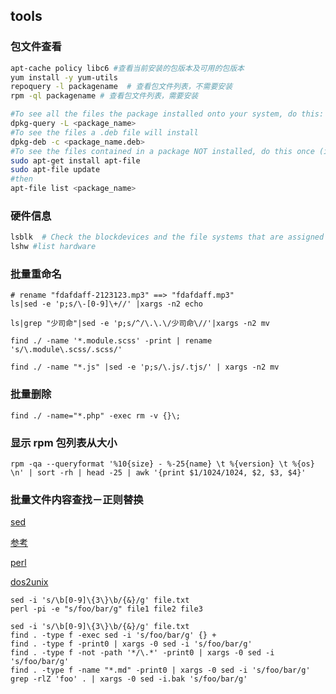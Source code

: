 ## tools

### 包文件查看

```bash
apt-cache policy libc6 #查看当前安装的包版本及可用的包版本
yum install -y yum-utils
repoquery -l packagename  # 查看包文件列表，不需要安装
rpm -ql packagename # 查看包文件列表，需要安装

#To see all the files the package installed onto your system, do this:
dpkg-query -L <package_name>
#To see the files a .deb file will install
dpkg-deb -c <package_name.deb>
#To see the files contained in a package NOT installed, do this once (if you haven't installed apt-file already:
sudo apt-get install apt-file
sudo apt-file update
#then
apt-file list <package_name>
```

### 硬件信息

```bash
lsblk  # Check the blockdevices and the file systems that are assigned to those block device
lshw #list hardware
```

### 批量重命名

```
# rename "fdafdaff-2123123.mp3" ==> "fdafdaff.mp3"
ls|sed -e 'p;s/\-[0-9]\+//' |xargs -n2 echo

ls|grep "少司命"|sed -e 'p;s/^/\.\.\/少司命\//'|xargs -n2 mv

find ./ -name '*.module.scss' -print | rename 's/\.module\.scss/.scss/'

find ./ -name "*.js" |sed -e 'p;s/\.js/.tjs/' | xargs -n2 mv
```

### 批量删除

```
find ./ -name="*.php" -exec rm -v {}\;
```

### 显示 rpm 包列表从大小

```
rpm -qa --queryformat '%10{size} - %-25{name} \t %{version} \t %{os} \n' | sort -rh | head -25 | awk '{print $1/1024/1024, $2, $3, $4}'
```

### 批量文件内容查找－正则替换

[sed](https://unix.stackexchange.com/questions/78625/using-sed-to-find-and-replace-complex-string-preferrably-with-regex)

[参考](https://linuxize.com/post/how-to-use-sed-to-find-and-replace-string-in-files/)

[perl](https://stackoverflow.com/questions/102083/whats-the-best-tool-to-find-and-replace-regular-expressions-over-multiple-files)

[dos2unix](https://en.wikipedia.org/wiki/Unix2dos)

```
sed -i 's/\b[0-9]\{3\}\b/{&}/g' file.txt
perl -pi -e "s/foo/bar/g" file1 file2 file3
```

```
sed -i 's/\b[0-9]\{3\}\b/{&}/g' file.txt
find . -type f -exec sed -i 's/foo/bar/g' {} +
find . -type f -print0 | xargs -0 sed -i 's/foo/bar/g'
find . -type f -not -path '*/\.*' -print0 | xargs -0 sed -i 's/foo/bar/g'
find . -type f -name "*.md" -print0 | xargs -0 sed -i 's/foo/bar/g'
grep -rlZ 'foo' . | xargs -0 sed -i.bak 's/foo/bar/g'



```
